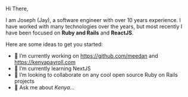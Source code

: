 
Hi There, 

I am Joseph (Jay), a software engineer with over 10 years experience. I have worked with many technologies over the years,
but most recently I have been focused on **Ruby and Rails** and **ReactJS**.

Here are some ideas to get you started:

- 🔭 I’m currently working on https://github.com/meedan and https://kenyapayroll.com
- 🌱 I’m currently learning NextJS
- 👯 I’m looking to collaborate on any cool open source Ruby on Rails projects
- 💬 Ask me about *Kenya*...
